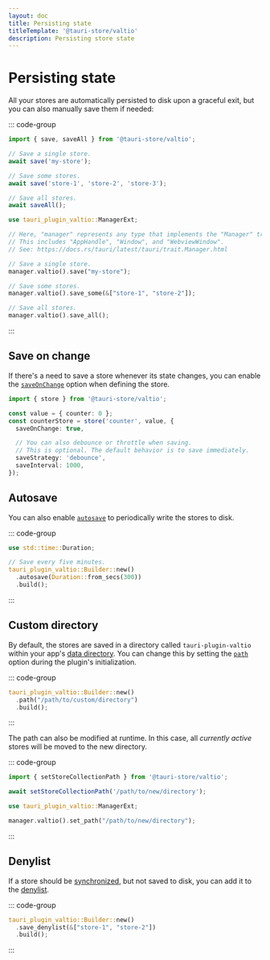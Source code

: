 ```yaml
---
layout: doc
title: Persisting state
titleTemplate: '@tauri-store/valtio'
description: Persisting store state
---
```


# Persisting state

All your stores are automatically persisted to disk upon a graceful exit, but you can also manually save them if needed:

::: code-group

```typescript [JavaScript]
import { save, saveAll } from '@tauri-store/valtio';

// Save a single store.
await save('my-store');

// Save some stores.
await save('store-1', 'store-2', 'store-3');

// Save all stores.
await saveAll();
```

```rust [Rust]
use tauri_plugin_valtio::ManagerExt;

// Here, "manager" represents any type that implements the "Manager" trait provided by Tauri.
// This includes "AppHandle", "Window", and "WebviewWindow".
// See: https://docs.rs/tauri/latest/tauri/trait.Manager.html

// Save a single store.
manager.valtio().save("my-store");

// Save some stores.
manager.valtio().save_some(&["store-1", "store-2"]);

// Save all stores.
manager.valtio().save_all();
```

:::

## Save on change

If there's a need to save a store whenever its state changes, you can enable the [`saveOnChange`](https://tb.dev.br/tauri-store/js-docs/plugin-valtio/interfaces/StoreBackendOptions.html#saveonchange) option when defining the store.

```typescript
import { store } from '@tauri-store/valtio';

const value = { counter: 0 };
const counterStore = store('counter', value, {
  saveOnChange: true,

  // You can also debounce or throttle when saving.
  // This is optional. The default behavior is to save immediately.
  saveStrategy: 'debounce',
  saveInterval: 1000,
});
```

## Autosave

You can also enable [`autosave`](https://docs.rs/tauri-plugin-valtio/latest/tauri_plugin_valtio/struct.Builder.html#method.autosave) to periodically write the stores to disk.

::: code-group

```rust [src-tauri/src/lib.rs]
use std::time::Duration;

// Save every five minutes.
tauri_plugin_valtio::Builder::new()
  .autosave(Duration::from_secs(300))
  .build();
```

:::

## Custom directory

By default, the stores are saved in a directory called `tauri-plugin-valtio` within your app's [data directory](https://docs.rs/tauri/latest/tauri/path/struct.PathResolver.html#method.app_data_dir). You can change this by setting the [`path`](https://docs.rs/tauri-plugin-valtio/latest/tauri_plugin_valtio/struct.Builder.html#method.path) option during the plugin's initialization.

::: code-group

```rust [src-tauri/src/lib.rs]
tauri_plugin_valtio::Builder::new()
  .path("/path/to/custom/directory")
  .build();
```

:::

The path can also be modified at runtime. In this case, all _currently active_ stores will be moved to the new directory.

::: code-group

```typescript [JavaScript]
import { setStoreCollectionPath } from '@tauri-store/valtio';

await setStoreCollectionPath('/path/to/new/directory');
```

```rust [Rust]
use tauri_plugin_valtio::ManagerExt;

manager.valtio().set_path("/path/to/new/directory");
```

:::

## Denylist

If a store should be [synchronized](./synchronization.md), but not saved to disk, you can add it to the [denylist](https://docs.rs/tauri-plugin-valtio/latest/tauri_plugin_valtio/struct.Builder.html#method.save_denylist).

::: code-group

```rust [src-tauri/src/lib.rs]
tauri_plugin_valtio::Builder::new()
  .save_denylist(&["store-1", "store-2"])
  .build();
```

:::
